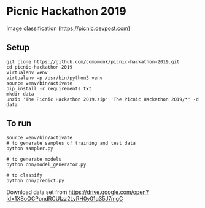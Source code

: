 # Picnic Hackathon 2019
 
Image classification (https://picnic.devpost.com)

## Setup
```
git clone https://github.com/compmonk/picnic-hackathon-2019.git
cd picnic-hackathon-2019
virtualenv venv
virtualenv -p /usr/bin/python3 venv
source venv/bin/activate
pip install -r requirements.txt
mkdir data
unzip 'The Picnic Hackathon 2019.zip' 'The Picnic Hackathon 2019/*' -d data 
```

## To run
```
source venv/bin/activate
# to generate samples of training and test data
python sampler.py

# to generate models
python cnn/model_generator.py

# to classify
python cnn/predict.py
```

Download data set from https://drive.google.com/open?id=1XSoOCPpndRCUIzz2LyRH0y01q35J7mgC
